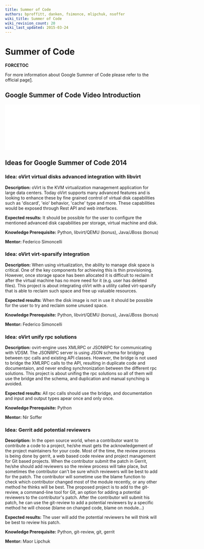 ```yaml
---
title: Summer of Code
authors: bproffitt, danken, fsimonce, mlipchuk, nsoffer
wiki_title: Summer of Code
wiki_revision_count: 20
wiki_last_updated: 2015-03-24
---
```


# Summer of Code

__FORCETOC__

For more information about Google Summer of Code please refer to the official page[1](https://developers.google.com/open-source/soc/).

## Google Summer of Code Video Introduction

<iframe width="640" src="//youtube.com/embed/QVnN34YGz8s" frameborder="0" allowfullscreen="true"> </iframe>

## Ideas for Google Summer of Code 2014

### **Idea:** oVirt virtual disks advanced integration with libvirt

**Description:** oVirt is the KVM virtualization management application for large data centers. Today oVirt supports many advanced features and is looking to enhance these by fine grained control of virtual disk capabilities such as 'discard', 'eio' behavior, 'cache' type and more. These capabilities would be exposed through Rest API and web interfaces.

**Expected results:** It should be possible for the user to configure the mentioned advanced disk capabilities per storage, virtual machine and disk.

**Knowledge Prerequisite:** Python, libvirt/QEMU (bonus), Java/JBoss (bonus)

**Mentor:** Federico Simoncelli

### **Idea:** oVirt virt-sparsify integration

**Description:** When using virtualization, the ability to manage disk space is critical. One of the key components for achieving this is thin provisioning. However, once storage space has been allocated it is difficult to reclaim it after the virtual machine has no more need for it (e.g. user has deleted files). This project is about integrating oVirt with a utility called virt-sparsify that is able to reclaim such space and free up valuable resources.

**Expected results:** When the disk image is not in use it should be possible for the user to try and reclaim some unused space.

**Knowledge Prerequisite:** Python, libvirt/QEMU (bonus), Java/JBoss (bonus)

**Mentor:** Federico Simoncelli

### **Idea:** oVirt unify rpc solutions

**Description:** ovirt-engine uses XMLRPC or JSONRPC for communicating with VDSM. The JSONRPC server is using JSON schema for bridging between rpc calls and existing API classes. However, the bridge is not used to bridge the XMLRPC calls to the API, resulting in duplicate code and documentaion, and never ending synchronization between the different rpc solutions. This project is about unifing the rpc solutions so all of them will use the bridge and the schema, and duplication and manual synching is avoided.

**Expected results:** All rpc calls should use the bridge, and documentation and input and output types apear once and only once.

**Knowledge Prerequisite:** Python

**Mentor:** Nir Soffer

### **Idea:** Gerrit add potential reviewers

**Description:** In the open source world, when a contributor want to contribute a code to a project, he/she must gets the acknowledgement of the project maintainers for your code.
Most of the time, the review process is being done by gerrit, a web based code review and project management for Git based projects.
When the contributor submit the patch in Gerrit, he/she should add reviewers so the review process will take place, but sometimes the contributor can't be sure which reviewers will be best to add for the patch.
The contributor will sometime use the blame function to check which contributor changed most of the module recently, or any other method he thinks will be best.
 The proposed project is to add to the git-review, a command-line tool for Git, an option for adding a potential reviewers to the contributor's patch.
After the contributor will submit his patch, he can use the git-review to add a potential reviewers by a specific method he will choose (blame on changed code, blame on module...)

**Expected results:** The user will add the potential reviewers he will think will be best to review his patch.

**Knowledge Prerequisite:** Python, git-review, git, gerrit

**Mentor:** Maor Lipchuk
